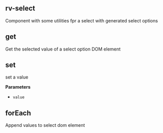<!-- Generated by documentation.js. Update this documentation by updating the source code. -->

## rv-select

Component with some utilities fpr a select with generated select options

## get

Get the selected value of a select option DOM element

## set

set a value

**Parameters**

-   `value`  

## forEach

Append values to select dom element
